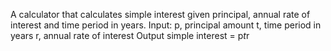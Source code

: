 A calculator that calculates simple interest given principal, annual rate of interest and time period in years.
 Input:
  p, principal amount
   t, time period in years
   r, annual rate of interest
   Output
   simple interest = p*t*r
